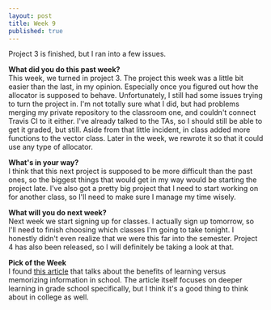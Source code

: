 ```yaml
---
layout: post
title: Week 9
published: true
---
```

Project 3 is finished, but I ran into a few issues.

**What did you do this past week?**  
This week, we turned in project 3. The project this week was a little bit easier than the last, in my opinion. Especially once you figured out how the allocator is supposed to behave. Unfortunately, I still had some issues trying to turn the project in. I'm not totally sure what I did, but had problems merging my private repository to the classroom one, and couldn't connect Travis CI to it either. I've already talked to the TAs, so I should still be able to get it graded, but still. Aside from that little incident, in class added more functions to the vector class. Later in the week, we rewrote it so that it could use any type of allocator.

**What's in your way?**  
I think that this next project is supposed to be more difficult than the past ones, so the biggest things that would get in my way would be starting the project late. I've also got a pretty big project that I need to start working on for another class, so I'll need to make sure I manage my time wisely.

**What will you do next week?**  
Next week we start signing up for classes. I actually sign up tomorrow, so I'll need to finish choosing which classes I'm going to take tonight. I honestly didn't even realize that we were this far into the semester. Project 4 has also been released, so I will definitely be taking a look at that.

**Pick of the Week**  
I found [this article](http://neatoday.org/2014/11/25/deeper-learning-moving-students-beyond-memorization-2/) that talks about the benefits of learning versus memorizing information in school. The article itself focuses on deeper learning in grade school specifically, but I think it's a good thing to think about in college as well.
